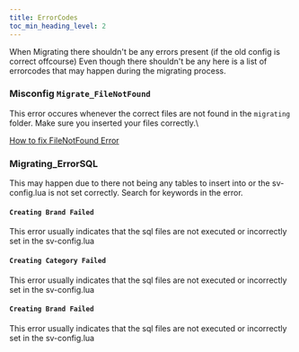 ```yaml
---
title: ErrorCodes
toc_min_heading_level: 2
---
```


When Migrating there shouldn't be any errors present (if the old config is correct offcourse)
Even though there shouldn't be any here is a list of errorcodes that may happen during the migrating process.

### Misconfig ``Migrate_FileNotFound``
This error occures whenever the correct files are not found in the `migrating` folder. Make sure you inserted your files correctly.\

[How to fix FileNotFound Error](https://opponoppo.github.io/docs/op-vehshop/Migration/HowTo#1-moving-old-files-into-migrating-folder)

### Migrating_ErrorSQL
This may happen due to there not being any tables to insert into or the sv-config.lua is not set correctly. Search for keywords in the error.

#### ```Creating Brand Failed```
This error usually indicates that the sql files are not executed or incorrectly set in the sv-config.lua

#### ```Creating Category Failed```
This error usually indicates that the sql files are not executed or incorrectly set in the sv-config.lua

#### ```Creating Brand Failed```
This error usually indicates that the sql files are not executed or incorrectly set in the sv-config.lua

